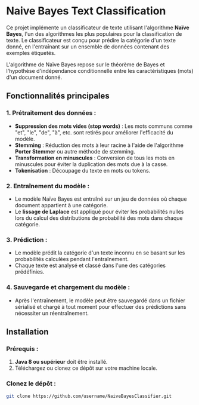 # Naive Bayes Text Classification

Ce projet implémente un classificateur de texte utilisant l'algorithme **Naïve Bayes**, l'un des algorithmes les plus populaires pour la classification de texte. Le classificateur est conçu pour prédire la catégorie d'un texte donné, en l'entraînant sur un ensemble de données contenant des exemples étiquetés.

L'algorithme de Naïve Bayes repose sur le théorème de Bayes et l'hypothèse d'indépendance conditionnelle entre les caractéristiques (mots) d'un document donné.

## Fonctionnalités principales

### 1. **Prétraitement des données** :
   - **Suppression des mots vides (stop words)** : Les mots communs comme "et", "le", "de", "à", etc. sont retirés pour améliorer l'efficacité du modèle.
   - **Stemming** : Réduction des mots à leur racine à l'aide de l'algorithme **Porter Stemmer** ou autre méthode de stemming.
   - **Transformation en minuscules** : Conversion de tous les mots en minuscules pour éviter la duplication des mots due à la casse.
   - **Tokenisation** : Découpage du texte en mots ou tokens.

### 2. **Entraînement du modèle** :
   - Le modèle Naïve Bayes est entraîné sur un jeu de données où chaque document appartient à une catégorie.
   - Le **lissage de Laplace** est appliqué pour éviter les probabilités nulles lors du calcul des distributions de probabilité des mots dans chaque catégorie.

### 3. **Prédiction** :
   - Le modèle prédit la catégorie d'un texte inconnu en se basant sur les probabilités calculées pendant l'entraînement.
   - Chaque texte est analysé et classé dans l'une des catégories prédéfinies.

### 4. **Sauvegarde et chargement du modèle** :
   - Après l'entraînement, le modèle peut être sauvegardé dans un fichier sérialisé et chargé à tout moment pour effectuer des prédictions sans nécessiter un réentraînement.

## Installation

### Prérequis :
1. **Java 8 ou supérieur** doit être installé.
2. Téléchargez ou clonez ce dépôt sur votre machine locale.

### Clonez le dépôt :
```bash
git clone https://github.com/username/NaiveBayesClassifier.git
